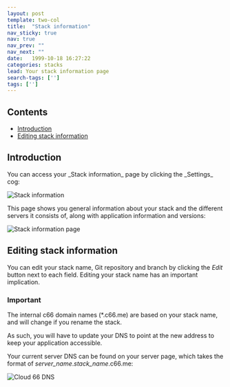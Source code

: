 ```yaml
---
layout: post
template: two-col
title:  "Stack information"
nav_sticky: true
nav: true
nav_prev: ""
nav_next: ""
date:   1999-10-18 16:27:22
categories: stacks
lead: Your stack information page
search-tags: ['']
tags: ['']
---
```


<h2>Contents</h2>
<ul class="page-toc">
	<li>
		<a href="#intro">Introduction</a>
	</li>
	<li>
    	<a href="#edit">Editing stack information</a>
    </li>
</ul>

<h2 id="intro">Introduction</h2>
You can access your _Stack information_ page by clicking the _Settings_ cog:

![Stack information](http://cdn.cloud66.com/images/help/stack_information.png)

This page shows you general information about your stack and the different servers it consists of, along with application information and versions:

![Stack information page](http://cdn.cloud66.com/images/help/stack_information_page.png)

<h2 id="edit">Editing stack information</h2>

You can edit your stack name, Git repository and branch by clicking the _Edit_ button next to each field. Editing your stack name has an important implication.

<div class="notice notice-standalone">
		<h3>Important</h3>
		<p>The internal c66 domain names (*.c66.me) are based on your stack name, and will change if you rename the stack.</p>
</div>

As such, you will have to update your DNS to point at the new address to keep your application accessible.

Your current server DNS can be found on your server page, which takes the format of <i>server_name</i>.<i>stack_name</i>.c66.me:

![Cloud 66 DNS](http://cdn.cloud66.com/images/help/cloud66_dns.png)
